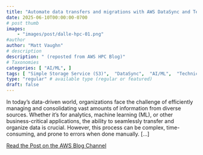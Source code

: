 ```yaml
---
title: "Automate data transfers and migrations with AWS DataSync and Terraform"
date: 2025-06-10T00:00:00-0700
# post thumb
images:
    - "images/post/dalle-hpc-01.png"
#author
author: "Matt Vaughn"
# description
description: " (reposted from AWS HPC Blog)"
# Taxonomies
categories: [ "AI/ML", ]
tags: [ "Simple Storage Service (S3)",  "DataSync",  "AI/ML",  "Technical How-to",  "Elastic File System (EFS)",  "hpcblog", ]
type: "regular" # available type (regular or featured)
draft: false
---
```


In today’s data-driven world, organizations face the challenge of efficiently managing and consolidating vast amounts of information from diverse sources. Whether it’s for analytics, machine learning (ML), or other business-critical applications, the ability to seamlessly transfer and organize data is crucial. However, this process can be complex, time-consuming, and prone to errors when done manually. […]

<a href="https://aws.amazon.com/blogs/storage/automate-data-transfers-and-migrations-with-aws-datasync-and-terraform/" class="btn btn-primary btn-lg active" role="button" aria-pressed="true" style="margin-top: 8px;">Read the Post on the AWS Blog Channel</a>